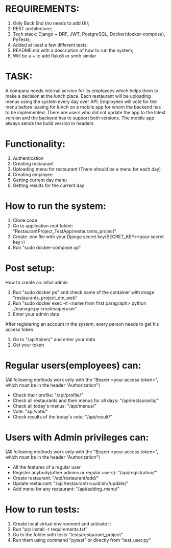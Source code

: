 # REQUIREMENTS:
1. Only Back End (no needs to add UI); 
2. REST architecture; 
3. Tech stack: Django + DRF, JWT, PostgreSQL, Docker(docker-compose), PyTests; 
4. Added at least a few different tests; 
5. README.md with a description of how to run the system; 
6. Will be a + to add flake8 or smth similar

# TASK:
A company needs internal service for its employees which helps them to
make a decision at the lunch place. Each restaurant will be uploading menus
using the system every day over API.
Employees will vote for the menu before leaving for lunch on a mobile app
for whom the backend has to be implemented. There are users who did not
update the app to the latest version and the backend has to support both
versions. The mobile app always sends the build version in headers

# Functionality:
1. Authentication 
2. Creating restaurant 
3. Uploading menu for restaurant (There should be a menu for each day)
4. Creating employee 
5. Getting current day menu 
6. Getting results for the current day

# How to run the system:
1. Clone code
2. Go to application root folder: "RestaurantProject_TestApp/restaurants_project"
3. Create .env file with your Django secret key(SECRET_KEY=&lt;your secret key&gt;)
4. Run "sudo docker-compose up"

# Post setup:
How to create an initial admin:
1. Run "sudo docker ps" and check name of the container with image "restaurants_project_dm_web"
2. Run "sudo docker exec -it &lt;name from first paragraph&gt; python ./manage.py createsuperuser"
3. Enter your admin data

After registering an account in the system, every person needs to get his access token:
1. Go to "/api/token/" and enter your data
2. Get your token

# Regular users(employees) can:
(All following methods work only with the "Bearer &lt;your access token&gt;", which must be in the header "Authorization")
- Check their profile: "/api/profile/"
- Check all restaurants and their menus for all days: "/api/restaurants/"
- Check all today's menus: "/api/menus/"
- Vote: "api/vote/"
- Check results of the today's vote: "/api/result/"

# Users with Admin privileges can:
(All following methods work only with the "Bearer &lt;your access token&gt;", which must be in the header "Authorization")
- All the features of a regular user
- Register anybody(other admins or regular users): "/api/registration/"
- Create restaurant: "/api/restaurant/add/"
- Update restaurant: "/api/restaurant/&lt;uuid:id&gt;/update/"
- Add menu for any restaurant: "/api/adding_menu/"

# How to run tests:
1. Create local virtual environment and activate it
2. Run "pip install -r requirements.txt"
3. Go to the folder with tests "tests/restaurant_project"
4. Run them using command "pytest" or directly from "test_user.py"
